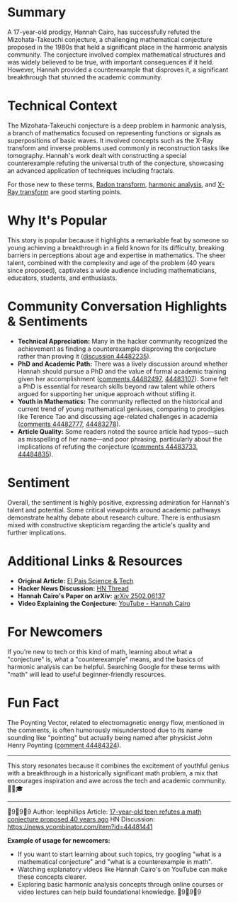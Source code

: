 # Summary
A 17-year-old prodigy, Hannah Cairo, has successfully refuted the Mizohata-Takeuchi conjecture, a challenging mathematical conjecture proposed in the 1980s that held a significant place in the harmonic analysis community. The conjecture involved complex mathematical structures and was widely believed to be true, with important consequences if it held. However, Hannah provided a counterexample that disproves it, a significant breakthrough that stunned the academic community. 

# Technical Context
The Mizohata-Takeuchi conjecture is a deep problem in harmonic analysis, a branch of mathematics focused on representing functions or signals as superpositions of basic waves. It involved concepts such as the X-Ray transform and inverse problems used commonly in reconstruction tasks like tomography. Hannah's work dealt with constructing a special counterexample refuting the universal truth of the conjecture, showcasing an advanced application of techniques including fractals.

For those new to these terms, [Radon transform](https://www.google.com/search?q=Radon+transform), [harmonic analysis](https://www.google.com/search?q=harmonic+analysis+mathematics), and [X-Ray transform](https://www.google.com/search?q=X-Ray+transform+mathematics) are good starting points.

# Why It's Popular
This story is popular because it highlights a remarkable feat by someone so young achieving a breakthrough in a field known for its difficulty, breaking barriers in perceptions about age and expertise in mathematics. The sheer talent, combined with the complexity and age of the problem (40 years since proposed), captivates a wide audience including mathematicians, educators, students, and enthusiasts.

# Community Conversation Highlights & Sentiments

- **Technical Appreciation:** Many in the hacker community recognized the achievement as finding a counterexample disproving the conjecture rather than proving it ([discussion 44482235](https://news.ycombinator.com/item?id=44482235)).
- **PhD and Academic Path:** There was a lively discussion around whether Hannah should pursue a PhD and the value of formal academic training given her accomplishment ([comments 44482497](https://news.ycombinator.com/item?id=44482497), [44483107](https://news.ycombinator.com/item?id=44483107)). Some felt a PhD is essential for research skills beyond raw talent while others argued for supporting her unique approach without stifling it.
- **Youth in Mathematics:** The community reflected on the historical and current trend of young mathematical geniuses, comparing to prodigies like Terence Tao and discussing age-related challenges in academia ([comments 44482777](https://news.ycombinator.com/item?id=44482777), [44483278](https://news.ycombinator.com/item?id=44483278)).
- **Article Quality:** Some readers noted the source article had typos—such as misspelling of her name—and poor phrasing, particularly about the implications of refuting the conjecture ([comments 44483733](https://news.ycombinator.com/item?id=44483733), [44484835](https://news.ycombinator.com/item?id=44484835)).

# Sentiment
Overall, the sentiment is highly positive, expressing admiration for Hannah's talent and potential. Some critical viewpoints around academic pathways demonstrate healthy debate about research culture. There is enthusiasm mixed with constructive skepticism regarding the article's quality and further implications.

# Additional Links & Resources
- **Original Article:** [El Pais Science & Tech](https://english.elpais.com/science-tech/2025-07-01/a-17-year-old-teen-refutes-a-mathematical-conjecture-proposed-40-years-ago.html)
- **Hacker News Discussion:** [HN Thread](https://news.ycombinator.com/item?id=44481441)
- **Hannah Cairo's Paper on arXiv:** [arXiv 2502.06137](https://arxiv.org/abs/2502.06137)
- **Video Explaining the Conjecture:** [YouTube - Hannah Cairo](https://www.youtube.com/watch?v=3ZeH_8sTyKA)

# For Newcomers
If you’re new to tech or this kind of math, learning about what a "conjecture" is, what a "counterexample" means, and the basics of harmonic analysis can be helpful. Searching Google for these terms with "math" will lead to useful beginner-friendly resources.

# Fun Fact
The Poynting Vector, related to electromagnetic energy flow, mentioned in the comments, is often humorously misunderstood due to its name sounding like "pointing" but actually being named after physicist John Henry Poynting ([comment 44484324](https://news.ycombinator.com/item?id=44484324)).

---

This story resonates because it combines the excitement of youthful genius with a breakthrough in a historically significant math problem, a mix that encourages inspiration and awe across the tech and academic community. 🚀📐🎓

---

999
Author: leephillips
Article: [17-year-old teen refutes a math conjecture proposed 40 years ago](https://english.elpais.com/science-tech/2025-07-01/a-17-year-old-teen-refutes-a-mathematical-conjecture-proposed-40-years-ago.html)
HN Discussion: https://news.ycombinator.com/item?id=44481441

**Example of usage for newcomers:**
- If you want to start learning about such topics, try googling "what is a mathematical conjecture" and "what is a counterexample in math".
- Watching explanatory videos like Hannah Cairo's on YouTube can make these concepts clearer.
- Exploring basic harmonic analysis concepts through online courses or video lectures can help build foundational knowledge.
999
